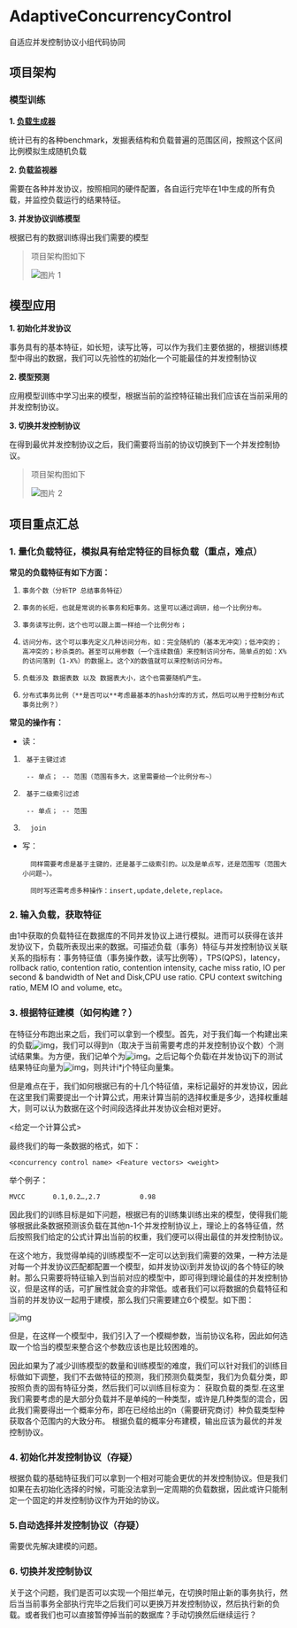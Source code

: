 # AdaptiveConcurrencyControl
自适应并发控制协议小组代码协同

##  项目架构

### 模型训练

**1. [负载生成器](https://github.com/YE-LUO-HAN-TANG/AdaptiveConcurrencyControl/tree/master/src/load/generator)**

统计已有的各种benchmark，发掘表结构和负载普遍的范围区间，按照这个区间比例模拟生成随机负载

**2. 负载监视器**

需要在各种并发协议，按照相同的硬件配置，各自运行完毕在1中生成的所有负载，并监控负载运行的结果特征。 

**3. 并发协议训练模型**

根据已有的数据训练得出我们需要的模型

> 项目架构图如下
>
> ![图片 1](https://ws4.sinaimg.cn/large/006tNc79gy1fsou6bjg4rj30mz0yl0wd.jpg)

## 模型应用

**1.  初始化并发协议**

事务具有的基本特征，如长短，读写比等，可以作为我们主要依据的，根据训练模型中得出的数据，我们可以先验性的初始化一个可能最佳的并发控制协议 

**2. 模型预测**

应用模型训练中学习出来的模型，根据当前的监控特征输出我们应该在当前采用的并发控制协议。 

**3. 切换并发控制协议**

在得到最优并发控制协议之后，我们需要将当前的协议切换到下一个并发控制协议。 

> 项目架构图如下
>
> ![图片 2](https://ws1.sinaimg.cn/large/006tNc79gy1fsou786q1gj30ky0rnju0.jpg)

## 项目重点汇总

### 1. 量化负载特征，模拟具有给定特征的目标负载（重点，难点）

**常见的负载特征有如下方面：**

1)     事务个数（分析TP 总结事务特征）

2)     事务的长短，也就是常说的长事务和短事务。这里可以通过调研，给一个比例分布。

3)     事务读写比例，这个也可以跟上面一样给一个比例分布；

4)     访问分布，这个可以事先定义几种访问分布，如：完全随机的（基本无冲突）；低冲突的；高冲突的；秒杀类的。甚至可以用参数（一个连续数值）来控制访问分布，简单点的如：X%的访问落到（1-X%）的数据上。这个X的数值就可以来控制访问分布。

5)     负载涉及 数据表数 以及 数据表大小，这个也需要随机产生。

6)     分布式事务比例（**是否可以**考虑最基本的hash分库的方式，然后可以用于控制分布式事务比例？）

**常见的操作有：**

+ 读：

1)      基于主键过滤

        -- 单点； -- 范围（范围有多大，这里需要给一个比例分布~）

2)      基于二级索引过滤

        -- 单点； -- 范围

3)       join

+ 写：

        同样需要考虑是基于主键的，还是基于二级索引的。以及是单点写，还是范围写（范围大小问题~）。

        同时写还需考虑多种操作：insert,update,delete,replace。

### 2. 输入负载，获取特征

由1中获取的负载特征在数据库的不同并发协议上进行模拟。进而可以获得在该并发协议下，负载所表现出来的数据。可描述负载（事务）特征与并发控制协议关联关系的指标有：事务特征值（事务操作数，读写比例等），TPS(QPS)，latency，rollback ratio, contention ratio, contention intensity, cache miss ratio, IO per second & bandwidth of Net and Disk,CPU use ratio. CPU context switching ratio,  MEM IO and volume, etc。

### 3. 根据特征建模（如何构建？）

在特征分布跑出来之后，我们可以拿到一个模型。首先，对于我们每一个构建出来的负载![img](https://ws3.sinaimg.cn/large/006tKfTcgy1ftayjxhcz6j300a00g08p.jpg)，我们可以得到n（取决于当前需要考虑的并发控制协议个数）个测试结果集。为方便，我们记单个为![img](https://ws3.sinaimg.cn/large/006tKfTcgy1ftayjx21cgj300500g065.jpg)。之后记每个负载i在并发协议j下的测试结果特征向量为![img](https://ws4.sinaimg.cn/large/006tKfTcgy1ftayjwpgyrj300n00v0dh.jpg)，则共计i*j个特征向量集。

但是难点在于，我们如何根据已有的十几个特征值，来标记最好的并发协议，因此在这里我们需要提出一个计算公式，用来计算当前的选择权重是多少，选择权重越大，则可以认为数据在这个时间段选择此并发协议会相对更好。

<给定一个计算公式>

最终我们的每一条数据的格式，如下：

    <concurrency control name> <Feature vectors> <weight>

举个例子：

    MVCC       0.1,0.2…,2.7          0.98

因此我们的训练目标是如下问题，根据已有的训练集训练出来的模型，使得我们能够根据此条数据预测该负载在其他n-1个并发控制协议上，理论上的各特征值，然后按照我们给定的公式计算出当前的权重，我们便可以得出最佳的并发控制协议。

在这个地方，我觉得单纯的训练模型不一定可以达到我们需要的效果，一种方法是对每一个并发协议匹配都配置一个模型，如并发协议i到并发协议j的各个特征的映射。那么只需要将特征输入到当前对应的模型中，即可得到理论最佳的并发控制协议，但是这样的话，可扩展性就会变的非常低。或者我们可以将数据的负载特征和当前的并发协议一起用于建模，那么我们只需要建立6个模型。如下图：

![img](https://ws2.sinaimg.cn/large/006tKfTcgy1ftayjykjhtj309w037jrm.jpg)

但是，在这样一个模型中，我们引入了一个模糊参数，当前协议名称，因此如何选取一个恰当的模型来整合这个参数应该也是比较困难的。

因此如果为了减少训练模型的数量和训练模型的难度，我们可以针对我们的训练目标做如下调整，我们不去做特征的预测，我们预测负载类型，我们为负载分类，即按照负责的固有特征分类，然后我们可以训练目标变为：
获取负载的类型.在这里我们需要考虑的是大部分负载并不是单纯的一种类型，或许是几种类型的混合，因此我们需要得出一个概率分布，即在已经给出的n（需要研究商讨）种负载类型种获取各个范围内的大致分布。
根据负载的概率分布建模，输出应该为最优的并发控制协议。

### 4. 初始化并发控制协议（存疑）

根据负载的基础特征我们可以拿到一个相对可能会更优的并发控制协议。但是我们如果在去初始化选择的时候，可能没法拿到一定周期的负载数据，因此或许只能制定一个固定的并发控制协议作为开始的协议。

### 5.自动选择并发控制协议（存疑）

需要优先解决建模的问题。

### 6. 切换并发控制协议

关于这个问题，我们是否可以实现一个阻拦单元，在切换时阻止新的事务执行，然后当当前事务全部执行完毕之后我们可以更换万并发控制协议，然后执行新的负载。或者我们也可以直接暂停掉当前的数据库？手动切换然后继续运行？